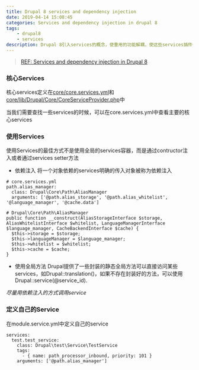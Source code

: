 ```yaml
---
title: Drupal 8 services and dependency injection
date: 2019-04-14 15:08:45
categories: Services and dependency injection in drupal 8
tags:
	- drupal8
	- services
description: Drupal 8引入services的概念，使重用的功能解耦，使这些services插件化，并且可以通过注册到容器来替换services
---
```


> [REF: Services and dependency injection in Drupal 8](https://www.drupal.org/docs/8/api/services-and-dependency-injection/services-and-dependency-injection-in-drupal-8)

### 核心Services
核心services定义在[core/core.services.yml](https://api.drupal.org/api/drupal/core%21core.services.yml/8)和[core/lib/Drupal/Core/CoreServiceProvider.php](https://api.drupal.org/api/drupal/core%21lib%21Drupal%21Core%21CoreServiceProvider.php/8.2.x)中

当我们需要查找一些services的时候，可以在core.services.yml中查看主要的核心services

### 使用Services
使用Services的最佳方式不是使用全局的services容器，而是通过contructor注入或者通过services setter方法

- 依赖注入
将一个对象依赖的services明确的传入对象被称为依赖注入
```
# core.services.yml
path.alias_manager:
  class: Drupal\Core\Path\AliasManager
  arguments: ['@path.alias_storage', '@path.alias_whitelist', '@language_manager', '@cache.data']	

# Drupal\Core\Path\AliasManager
public function __construct(AliasStorageInterface $storage, AliasWhitelistInterface $whitelist, LanguageManagerInterface $language_manager, CacheBackendInterface $cache) {
  $this->storage = $storage;
  $this->languageManager = $language_manager;
  $this->whitelist = $whitelist;
  $this->cache = $cache;
}	
```

- 使用全局方法
Drupal提供了一些封装的静态全局方法可以直接访问某些services，如Drupal::translation()，如果不存在封装好的方法，可以使用Drupal::service(@service_id).

*尽量用依赖注入的方式调用service*

### 定义自己的Service
在module.service.yml中定义自己的service
```
services:
  test.test_service:
    class: Drupal\test\Service\TestService
    tags:
      - { name: path_processor_inbound, priority: 101 }
    arguments: ['@path.alias_manager']
```
